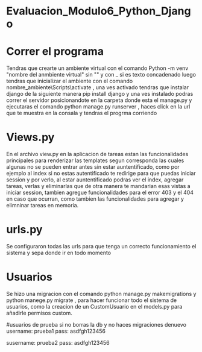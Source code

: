 ﻿# Evaluacion_Modulo6_Python_Django
# Correr el programa
Tendras que crearte un ambiente virtual con el comando Python -m venv "nombre del anmbiente virtual" sin "" y con _ si es texto concadenado
luego tendras que inicializar el ambiente con el comando nombre_ambiente\Scripts\activate ,
una ves activado tendras que instalar django de la siguiente manera pip install django 
y una ves instalado podras correr el servidor posicionandote en la carpeta donde esta el manage.py y ejecutaras el comando python manage.py runserver ,
haces click en la url que te muestra en la consala y tendras el progrma corriendo 

# Views.py 
En el archivo view.py en la aplicacion de tareas estan las funcionalidades principales para renderizar las templates segun corresponda 
las cuales algunas no se pueden entrar antes sin estar auntentificado, como por ejemplo al index si no estas autentificado te redirige para que puedas iniciar 
session y por verlo, al estar auntentificado podras ver el index, agregar tareas, verlas y eliminarlas que de otra manera te mandarian esas vistas 
a iniciar session, tambien agregue funcionalidades para el error 403 y el 404 en caso que ocurran, como tambien las funcionalidades para agregar y elimninar tareas en memoria.

# urls.py 
Se configuraron todas las urls para que tenga un correcto funcionamiento el sistema y sepa donde ir en todo momento 

# Usuarios
Se hizo una migracion con el comando python manage.py makemigrations y python manege.py migrate , para hacer funcionar todo el sistema de 
usuarios, como la creacion de un CustomUsuario en el models.py para añadirle permisos custom.

#usuarios de prueba si no borras la db y no haces migraciones denuevo
username: prueba1
pass: asdfgh123456

susername: prueba2
pass: asdfgh123456

